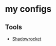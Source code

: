 # my configs

## Tools

- [Shadowrocket](https://github.com/KaleidoX/configs/blob/main/Shadowrocket/README.md)
